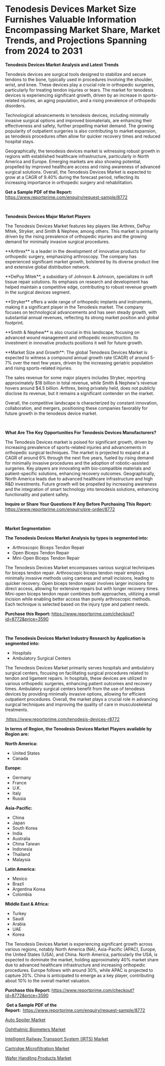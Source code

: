 <p><h1>Tenodesis Devices Market Size Furnishes Valuable Information Encompassing Market Share, Market Trends, and Projections Spanning from 2024 to 2031</h1></p><p><strong>Tenodesis Devices Market Analysis and Latest Trends</strong></p>
<p><p>Tenodesis devices are surgical tools designed to stabilize and secure tendons to the bone, typically used in procedures involving the shoulder, wrist, and knee. These devices play a crucial role in orthopedic surgeries, particularly for treating tendon injuries or tears. The market for tenodesis devices is experiencing significant growth, driven by an increase in sports-related injuries, an aging population, and a rising prevalence of orthopedic disorders.</p><p>Technological advancements in tenodesis devices, including minimally invasive surgical options and improved biomaterials, are enhancing their effectiveness and safety, further propelling market demand. The growing popularity of outpatient surgeries is also contributing to market expansion, as tenodesis procedures often allow for quicker recovery times and reduced hospital stays.</p><p>Geographically, the tenodesis devices market is witnessing robust growth in regions with established healthcare infrastructure, particularly in North America and Europe. Emerging markets are also showing potential, propelled by improved healthcare access and rising awareness of advanced surgical solutions. Overall, the Tenodesis Devices Market is expected to grow at a CAGR of 9.40% during the forecast period, reflecting its increasing importance in orthopedic surgery and rehabilitation.</p></p>
<p><strong>Get a Sample PDF of the Report:&nbsp;</strong> <a href="https://www.reportprime.com/enquiry/request-sample/8772">https://www.reportprime.com/enquiry/request-sample/8772</a></p>
<p>&nbsp;</p>
<p><strong>Tenodesis Devices Major Market Players</strong></p>
<p><p>The Tenodesis Devices Market features key players like Arthrex, DePuy Mitek, Stryker, and Smith & Nephew, among others. This market is primarily driven by the rising prevalence of orthopedic injuries and the growing demand for minimally invasive surgical procedures.</p><p>**Arthrex** is a leader in the development of innovative products for orthopedic surgery, emphasizing arthroscopy. The company has experienced significant market growth, bolstered by its diverse product line and extensive global distribution network.</p><p>**DePuy Mitek**, a subsidiary of Johnson & Johnson, specializes in soft tissue repair solutions. Its emphasis on research and development has helped maintain a competitive edge, contributing to robust revenue growth in the surgical devices segment.</p><p>**Stryker** offers a wide range of orthopedic implants and instruments, making it a significant player in the Tenodesis market. The company focuses on technological advancements and has seen steady growth, with substantial annual revenues, reflecting its strong market position and global footprint.</p><p>**Smith & Nephew** is also crucial in this landscape, focusing on advanced wound management and orthopedic reconstruction. Its investment in innovative products positions it well for future growth.</p><p>**Market Size and Growth**: The global Tenodesis Devices Market is expected to witness a compound annual growth rate (CAGR) of around 5-7% over the next few years, driven by the increasing geriatric population and rising sports-related injuries.</p><p>The sales revenue for some major players includes Stryker, reporting approximately $18 billion in total revenue, while Smith & Nephew's revenue hovers around $4.5 billion. Arthrex, being privately held, does not publicly disclose its revenue, but it remains a significant contender on the market.</p><p>Overall, the competitive landscape is characterized by constant innovation, collaboration, and mergers, positioning these companies favorably for future growth in the tenodesis device market.</p></p>
<p>&nbsp;</p>
<p><strong>What Are The Key Opportunities For Tenodesis Devices Manufacturers?</strong></p>
<p><p>The Tenodesis Devices market is poised for significant growth, driven by increasing prevalence of sports-related injuries and advancements in orthopedic surgical techniques. The market is projected to expand at a CAGR of around 6% through the next five years, fueled by rising demand for minimally invasive procedures and the adoption of robotic-assisted surgeries. Key players are innovating with bio-compatible materials and patient-specific solutions, enhancing recovery outcomes. Geographically, North America leads due to advanced healthcare infrastructure and high R&D investments. Future growth will be propelled by increasing awareness and the integration of smart technology into tenodesis solutions, enhancing functionality and patient safety.</p></p>
<p><strong>Inquire or Share Your Questions If Any Before Purchasing This Report:</strong> <a href="https://www.reportprime.com/enquiry/pre-order/8772">https://www.reportprime.com/enquiry/pre-order/8772</a></p>
<p>&nbsp;</p>
<p><strong>Market Segmentation</strong></p>
<p><strong>The Tenodesis Devices Market Analysis by types is segmented into:</strong></p>
<p><ul><li>Arthroscopic Biceps Tendon Repair</li><li>Open Biceps Tendon Repair</li><li>Mini-Open Biceps Tendon Repair</li></ul></p>
<p><p>The Tenodesis Devices Market encompasses various surgical techniques for biceps tendon repair. Arthroscopic biceps tendon repair employs minimally invasive methods using cameras and small incisions, leading to quicker recovery. Open biceps tendon repair involves larger incisions for direct access, allowing for extensive repairs but with longer recovery times. Mini-open biceps tendon repair combines both approaches, utilizing a small incision while enabling better access than purely arthroscopic methods. Each technique is selected based on the injury type and patient needs.</p></p>
<p><strong>Purchase this Report:&nbsp;</strong><a href="https://www.reportprime.com/checkout?id=8772&price=3590">https://www.reportprime.com/checkout?id=8772&price=3590</a></p>
<p>&nbsp;</p>
<p><strong>The Tenodesis Devices Market Industry Research by Application is segmented into:</strong></p>
<p><ul><li>Hospitals</li><li>Ambulatory Surgical Centers</li></ul></p>
<p><p>The Tenodesis Devices Market primarily serves hospitals and ambulatory surgical centers, focusing on facilitating surgical procedures related to tendon and ligament repairs. In hospitals, these devices are utilized in various orthopedic surgeries, enhancing patient outcomes and recovery times. Ambulatory surgical centers benefit from the use of tenodesis devices by providing minimally invasive options, allowing for efficient outpatient procedures. Overall, the market plays a crucial role in advancing surgical techniques and improving the quality of care in musculoskeletal treatments.</p></p>
<p><a href="https://www.reportprime.com/tenodesis-devices-r8772">&nbsp;https://www.reportprime.com/tenodesis-devices-r8772</a></p>
<p><strong>In terms of Region, the Tenodesis Devices Market Players available by Region are:</strong></p>
<p>
    <p> <strong> North America: </strong>
        <ul>
            <li>United States</li>
            <li>Canada</li>
        </ul>
        </p> 
    <p> <strong> Europe: </strong>
        <ul>
            <li>Germany</li>
            <li>France</li>
            <li>U.K.</li>
            <li>Italy</li>
            <li>Russia</li>
        </ul>
        </p> 
    <p> <strong> Asia-Pacific: </strong>
        <ul>
            <li>China</li>
            <li>Japan</li>
            <li>South Korea</li>
            <li>India</li>
            <li>Australia</li>
            <li>China Taiwan</li>
            <li>Indonesia</li>
            <li>Thailand</li>
            <li>Malaysia</li>
        </ul>
        </p> 
    <p> <strong> Latin America: </strong>
        <ul>
            <li>Mexico</li>
            <li>Brazil</li>
            <li>Argentina Korea</li>
            <li>Colombia</li>
        </ul>
        </p> 
    <p> <strong> Middle East & Africa: </strong>
        <ul>
            <li>Turkey</li>
            <li>Saudi</li>
            <li>Arabia</li>
            <li>UAE</li>
            <li>Korea</li>
        </ul>
    </p>
    </p>
<p><p>The Tenodesis Devices Market is experiencing significant growth across various regions, notably North America (NA), Asia-Pacific (APAC), Europe, the United States (USA), and China. North America, particularly the USA, is expected to dominate the market, holding approximately 40% market share due to advanced healthcare infrastructure and increasing orthopedic procedures. Europe follows with around 30%, while APAC is projected to capture 20%. China is anticipated to emerge as a key player, contributing about 10% to the overall market valuation.</p></p>
<p><strong>Purchase this Report: </strong><a href="https://www.reportprime.com/checkout?id=8772&price=3590">https://www.reportprime.com/checkout?id=8772&price=3590</a></p>
<p>&nbsp;<strong>Get a Sample PDF of the Report:&nbsp;&nbsp;</strong><a href="https://www.reportprime.com/enquiry/request-sample/8772">https://www.reportprime.com/enquiry/request-sample/8772</a></p>
<p><strong></strong></p>
<p><p><a href="https://www.linkedin.com/pulse/auto-spoiler-market-trends-focusing-insight-forecast-analysis-0p9df?trackingId=%2FbwiFoVXS8uMjsYEvUlFWQ%3D%3D">Auto Spoiler Market</a></p><p><a href="https://github.com/prosalinda88/Market-Research-Report-List-6/blob/main/ophthalmic-biometers-market.md">Ophthalmic Biometers Market</a></p><p><a href="https://issuu.com/reportprime-2/docs/intelligent-railway-transport-syste_573402c11316f6">Intelligent Railway Transport System (IRTS) Market</a></p><p><a href="https://medium.com/@aureliarice/the-cartridge-microfiltration-market-is-anticipated-to-experience-significant-growth-with-a-07e1447009ef">Cartridge Microfiltration Market</a></p><p><a href="https://www.linkedin.com/pulse/global-wafer-handling-products-industry-analysis-report-market-wve5c?trackingId=xSVGvBCRQ8GM%2FioQj6QoiQ%3D%3D">Wafer Handling Products Market</a></p></p>